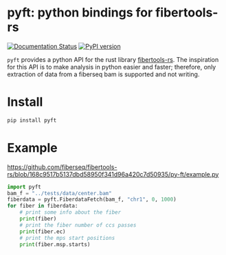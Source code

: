 # pyft: python bindings for fibertools-rs
[![Documentation Status](https://readthedocs.org/projects/py-ft/badge/?version=latest)](https://py-ft.readthedocs.io/en/latest/?badge=latest)
[![PyPI version](https://badge.fury.io/py/pyft.svg)](https://badge.fury.io/py/pyft)

`pyft` provides a python API for the rust library [fibertools-rs](https://github.com/fiberseq/fibertools-rs). The inspiration for this API is to make analysis in python easier and faster; therefore, only extraction of data from a fiberseq bam is supported and not writing. 

# Install
```bash
pip install pyft
```


# Example
https://github.com/fiberseq/fibertools-rs/blob/168c9517b5137dbd58950f341d96a420c7d50935/py-ft/example.py

```python
import pyft
bam_f = "../tests/data/center.bam"
fiberdata = pyft.FiberdataFetch(bam_f, "chr1", 0, 1000)
for fiber in fiberdata:
    # print some info about the fiber
    print(fiber)
    # print the fiber number of ccs passes
    print(fiber.ec)    
    # print the mps start positions
    print(fiber.msp.starts)    
```